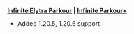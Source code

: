 **[Infinite Elytra Parkour](https://www.spigotmc.org/resources/115322/) | [Infinite Parkour+](https://www.spigotmc.org/resources/105019/)**

- Added 1.20.5, 1.20.6 support